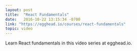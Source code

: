 ```yaml
---
layout: post
title:  "React Fundamentals"
date:   2016-10-22 13:15:34 -0700
link: "https://egghead.io/courses/react-fundamentals"
topic: video
---
```


Learn React fundamentals in this video series at egghead.io.